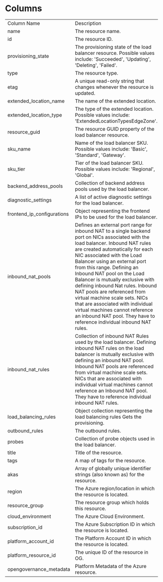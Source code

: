 # Columns  

<table>
	<tr><td>Column Name</td><td>Description</td></tr>
	<tr><td>name</td><td>The resource name.</td></tr>
	<tr><td>id</td><td>The resource ID.</td></tr>
	<tr><td>provisioning_state</td><td>The provisioning state of the load balancer resource. Possible values include: &#39;Succeeded&#39;, &#39;Updating&#39;, &#39;Deleting&#39;, &#39;Failed&#39;.</td></tr>
	<tr><td>type</td><td>The resource type.</td></tr>
	<tr><td>etag</td><td>A unique read-only string that changes whenever the resource is updated.</td></tr>
	<tr><td>extended_location_name</td><td>The name of the extended location.</td></tr>
	<tr><td>extended_location_type</td><td>The type of the extended location. Possible values include: &#39;ExtendedLocationTypesEdgeZone&#39;.</td></tr>
	<tr><td>resource_guid</td><td>The resource GUID property of the load balancer resource.</td></tr>
	<tr><td>sku_name</td><td>Name of the load balancer SKU. Possible values include: &#39;Basic&#39;, &#39;Standard&#39;, &#39;Gateway&#39;.</td></tr>
	<tr><td>sku_tier</td><td>Tier of the load balancer SKU. Possible values include: &#39;Regional&#39;, &#39;Global&#39;.</td></tr>
	<tr><td>backend_address_pools</td><td>Collection of backend address pools used by the load balancer.</td></tr>
	<tr><td>diagnostic_settings</td><td>A list of active diagnostic settings for the load balancer.</td></tr>
	<tr><td>frontend_ip_configurations</td><td>Object representing the frontend IPs to be used for the load balancer.</td></tr>
	<tr><td>inbound_nat_pools</td><td>Defines an external port range for inbound NAT to a single backend port on NICs associated with the load balancer. Inbound NAT rules are created automatically for each NIC associated with the Load Balancer using an external port from this range. Defining an Inbound NAT pool on the Load Balancer is mutually exclusive with defining inbound Nat rules. Inbound NAT pools are referenced from virtual machine scale sets. NICs that are associated with individual virtual machines cannot reference an inbound NAT pool. They have to reference individual inbound NAT rules.</td></tr>
	<tr><td>inbound_nat_rules</td><td>Collection of inbound NAT Rules used by the load balancer. Defining inbound NAT rules on the load balancer is mutually exclusive with defining an inbound NAT pool. Inbound NAT pools are referenced from virtual machine scale sets. NICs that are associated with individual virtual machines cannot reference an Inbound NAT pool. They have to reference individual inbound NAT rules.</td></tr>
	<tr><td>load_balancing_rules</td><td>Object collection representing the load balancing rules Gets the provisioning.</td></tr>
	<tr><td>outbound_rules</td><td>The outbound rules.</td></tr>
	<tr><td>probes</td><td>Collection of probe objects used in the load balancer.</td></tr>
	<tr><td>title</td><td>Title of the resource.</td></tr>
	<tr><td>tags</td><td>A map of tags for the resource.</td></tr>
	<tr><td>akas</td><td>Array of globally unique identifier strings (also known as) for the resource.</td></tr>
	<tr><td>region</td><td>The Azure region/location in which the resource is located.</td></tr>
	<tr><td>resource_group</td><td>The resource group which holds this resource.</td></tr>
	<tr><td>cloud_environment</td><td>The Azure Cloud Environment.</td></tr>
	<tr><td>subscription_id</td><td>The Azure Subscription ID in which the resource is located.</td></tr>
	<tr><td>platform_account_id</td><td>The Platform Account ID in which the resource is located.</td></tr>
	<tr><td>platform_resource_id</td><td>The unique ID of the resource in OG.</td></tr>
	<tr><td>opengovernance_metadata</td><td>Platform Metadata of the Azure resource.</td></tr>
</table>